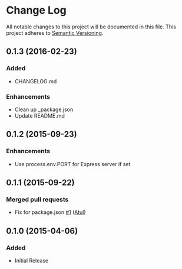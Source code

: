 # Change Log
All notable changes to this project will be documented in this file.
This project adheres to [Semantic Versioning](http://semver.org/).

## 0.1.3 (2016-02-23)
### Added
- CHANGELOG.md

### Enhancements
- Clean up _package.json
- Update README.md

## 0.1.2 (2015-09-23)
### Enhancements
- Use process.env.PORT for Express server if set

## 0.1.1 (2015-09-22)
### Merged pull requests
- Fix for package.json [\#1](https://github.com/JaminMa/generator-basic-webapp/pull/1) ([Atul](https://github.com/master-atul))

## 0.1.0 (2015-04-06)
### Added
- Initial Release
